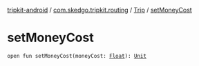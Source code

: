 [tripkit-android](../../index.md) / [com.skedgo.tripkit.routing](../index.md) / [Trip](index.md) / [setMoneyCost](./set-money-cost.md)

# setMoneyCost

`open fun setMoneyCost(moneyCost: `[`Float`](https://kotlinlang.org/api/latest/jvm/stdlib/kotlin/-float/index.html)`): `[`Unit`](https://kotlinlang.org/api/latest/jvm/stdlib/kotlin/-unit/index.html)